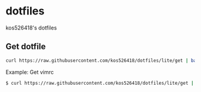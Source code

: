 # dotfiles

kos526418's dotfiles

## Get dotfile

```bash
curl https://raw.githubusercontent.com/kos526418/dotfiles/lite/get | bash -s -- [name]
```

Example: Get vimrc

```bash
$ curl https://raw.githubusercontent.com/kos526418/dotfiles/lite/get | bash -s -- vimrc
```
